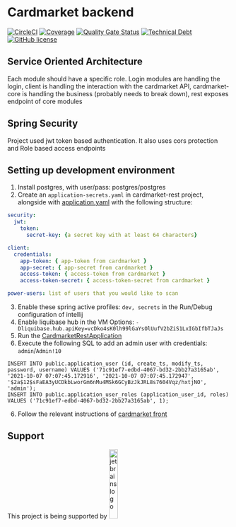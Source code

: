 # Cardmarket backend
[![CircleCI](https://circleci.com/gh/happyharbor/cardmarket-back.svg?style=shield)](https://circleci.com/gh/circleci/circleci-docs)
[![Coverage](https://sonarcloud.io/api/project_badges/measure?project=happyharbor_cardmarket-back&metric=coverage)](https://sonarcloud.io/summary/new_code?id=happyharbor_cardmarket-back)
[![Quality Gate Status](https://sonarcloud.io/api/project_badges/measure?project=happyharbor_cardmarket-back&metric=alert_status)](https://sonarcloud.io/summary/new_code?id=happyharbor_cardmarket-back)
[![Technical Debt](https://sonarcloud.io/api/project_badges/measure?project=happyharbor_cardmarket-back&metric=sqale_index)](https://sonarcloud.io/summary/new_code?id=happyharbor_cardmarket-back)
[![GitHub license](https://img.shields.io/github/license/happyharbor/cardmarket_back)](https://github.com/happyharbor/cardmarket_back/blob/master/LICENCE)

## Service Oriented Architecture
Each module should have a specific role. Login modules are handling the login,
client is handling the interaction with the cardmarket API, cardmarket-core is handling 
the business (probably needs to break down), rest exposes endpoint of core modules

## Spring Security
Project used jwt token based authentication. It also uses cors protection and
Role based access endpoints

## Setting up development environment
1. Install postgres, with user/pass: postgres/postgres
2. Create an `application-secrets.yaml` in cardmarket-rest project, alongside with [application.yaml](cardmarket-rest/src/main/resources/application.yaml) with the following structure:
```yaml
security:
  jwt:
    token:
      secret-key: {a secret key with at least 64 characters}

client:
  credentials:
    app-token: { app-token from cardmarket }
    app-secret: { app-secret from cardmarket }
    access-token: { access-token from cardmarket }
    access-token-secret: { access-token-secret from cardmarket }

power-users: list of users that you would like to scan
```
3. Enable these spring active profiles: `dev, secrets` in the Run/Debug configuration of intellij
4. Enable liquibase hub in the VM Options: `-Dliquibase.hub.apiKey=vcDko4sK0lh99lGaYsOlUufV2bZiS1LxIGbIfbTJaJs`
5. Run the [CardmarketRestApplication](cardmarket-rest/src/main/java/io/happyharbor/cardmarket/rest/CardmarketRestApplication.java)
6. Execute the following SQL to add an admin user with credentials: `admin`/`Admin!10`
```postgresql
INSERT INTO public.application_user (id, create_ts, modify_ts, password, username) VALUES ('71c91ef7-edbd-4067-bd32-2bb27a3165ab', '2021-10-07 07:07:45.172916', '2021-10-07 07:07:45.172947', '$2a$12$sFaEA3yUCDkbLworGm6nMu4MSk6GCyBzJkJRL8s7604Vqz/hxtjNO', 'admin');
INSERT INTO public.application_user_roles (application_user_id, roles) VALUES ('71c91ef7-edbd-4067-bd32-2bb27a3165ab', 1);
```
6. Follow the relevant instructions of [cardmarket front](https://github.com/happyharbor/cardmarket_front)

## Support
This project is being supported by 
<img src="https://iconape.com/wp-content/png_logo_vector/cib-jetbrains.png" alt="jetbrains logo" width="20%"/>
